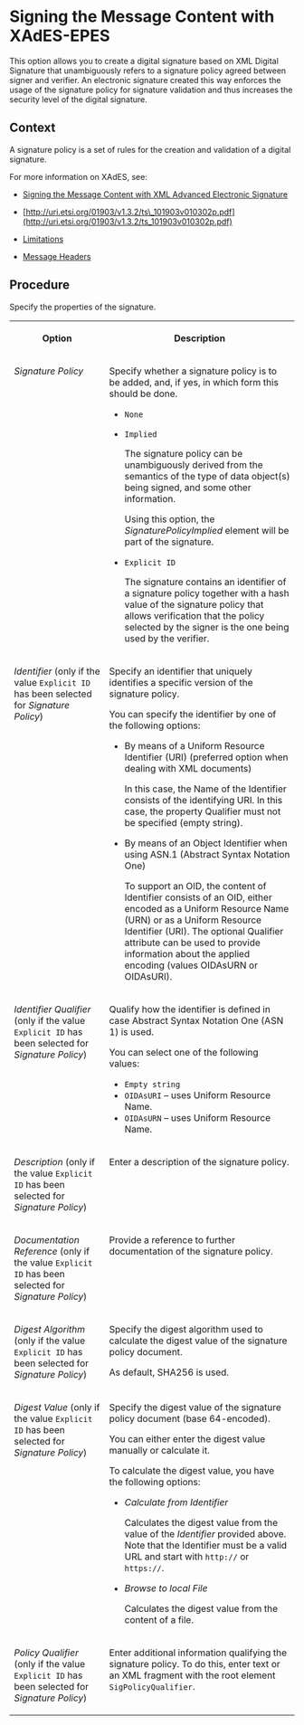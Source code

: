 <!-- loio5976731ce4d74cb0938511220c942f17 -->

# Signing the Message Content with XAdES-EPES

This option allows you to create a digital signature based on XML Digital Signature that unambiguously refers to a signature policy agreed between signer and verifier. An electronic signature created this way enforces the usage of the signature policy for signature validation and thus increases the security level of the digital signature.



## Context

A signature policy is a set of rules for the creation and validation of a digital signature.

For more information on XAdES, see:

-   [Signing the Message Content with XML Advanced Electronic Signature](signing-the-message-content-with-xml-advanced-electronic-signature-874e032.md)

-   [http://uri.etsi.org/01903/v1.3.2/ts\_101903v010302p.pdf](http://uri.etsi.org/01903/v1.3.2/ts_101903v010302p.pdf)

-   [Limitations](limitations-08d4522.md)

-   [Message Headers](message-headers-e26ab8c.md)




## Procedure

Specify the properties of the signature.


<table>
<tr>
<th valign="top">

Option

</th>
<th valign="top">

Description

</th>
</tr>
<tr>
<td valign="top">

*Signature Policy*

</td>
<td valign="top">

Specify whether a signature policy is to be added, and, if yes, in which form this should be done.

-   `None`
-   `Implied`

    The signature policy can be unambiguously derived from the semantics of the type of data object\(s\) being signed, and some other information.

    Using this option, the *SignaturePolicyImplied* element will be part of the signature.

-   `Explicit ID`

    The signature contains an identifier of a signature policy together with a hash value of the signature policy that allows verification that the policy selected by the signer is the one being used by the verifier.




</td>
</tr>
<tr>
<td valign="top">

*Identifier* \(only if the value `Explicit ID` has been selected for *Signature Policy*\)

</td>
<td valign="top">

Specify an identifier that uniquely identifies a specific version of the signature policy.

You can specify the identifier by one of the following options:

-   By means of a Uniform Resource Identifier \(URI\) \(preferred option when dealing with XML documents\)

    In this case, the Name of the Identifier consists of the identifying URI. In this case, the property Qualifier must not be specified \(empty string\).

-   By means of an Object Identifier when using ASN.1 \(Abstract Syntax Notation One\)

    To support an OID, the content of Identifier consists of an OID, either encoded as a Uniform Resource Name \(URN\) or as a Uniform Resource Identifier \(URI\). The optional Qualifier attribute can be used to provide information about the applied encoding \(values OIDAsURN or OIDAsURI\).




</td>
</tr>
<tr>
<td valign="top">

*Identifier Qualifier* \(only if the value `Explicit ID` has been selected for *Signature Policy*\)

</td>
<td valign="top">

Qualify how the identifier is defined in case Abstract Syntax Notation One \(ASN 1\) is used.

You can select one of the following values:

-   `Empty string` 
-   `OIDAsURI` – uses Uniform Resource Name.
-   `OIDAsURN` – uses Uniform Resource Name.



</td>
</tr>
<tr>
<td valign="top">

*Description* \(only if the value `Explicit ID` has been selected for *Signature Policy*\)

</td>
<td valign="top">

Enter a description of the signature policy.

</td>
</tr>
<tr>
<td valign="top">

*Documentation Reference* \(only if the value `Explicit ID` has been selected for *Signature Policy*\)

</td>
<td valign="top">

Provide a reference to further documentation of the signature policy.

</td>
</tr>
<tr>
<td valign="top">

*Digest Algorithm* \(only if the value `Explicit ID` has been selected for *Signature Policy*\)

</td>
<td valign="top">

Specify the digest algorithm used to calculate the digest value of the signature policy document.

As default, SHA256 is used.

</td>
</tr>
<tr>
<td valign="top">

*Digest Value* \(only if the value `Explicit ID` has been selected for *Signature Policy*\)

</td>
<td valign="top">

Specify the digest value of the signature policy document \(base 64-encoded\).

You can either enter the digest value manually or calculate it.

To calculate the digest value, you have the following options:

-   *Calculate from Identifier*

    Calculates the digest value from the value of the *Identifier* provided above. Note that the Identifier must be a valid URL and start with `http://` or `https://`.

-   *Browse to local File*

    Calculates the digest value from the content of a file.




</td>
</tr>
<tr>
<td valign="top">

*Policy Qualifier* \(only if the value `Explicit ID` has been selected for *Signature Policy*\)

</td>
<td valign="top">

Enter additional information qualifying the signature policy. To do this, enter text or an XML fragment with the root element `SigPolicyQualifier`.

</td>
</tr>
</table>

